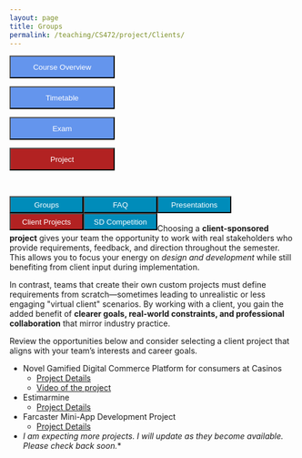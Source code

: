 ```yaml
---
layout: page
title: Groups
permalink: /teaching/CS472/project/Clients/
---
```


<div class="main-component">
<form action="/teaching/CS472/">
    <input type="submit" style="background-color:cornflowerblue;color:white;width:185px;
height:40px;" value="Course Overview" />
</form>

<form action="/teaching/CS472/Timetable/">
    <input type="submit" style="background-color:cornflowerblue;color:white;width:185px;
height:40px;" value="Timetable" />
</form>
<form action="/teaching/CS472/Exam/">
    <input type="submit" style="background-color:cornflowerblue;color:white;width:185px;
height:40px;" value="Exam" />
</form>
<form action="/teaching/CS472/project/">
    <input type="submit" style="background-color:firebrick;color:white;width:185px;
height:40px;" value="Project" />
</form>

</div>
<br/>

<div class="main-component">
<form action="/teaching/CS472/project/Group/">
    <input type="submit" style="background-color:#008CBA;float:left; color:white;width:130px;
height:30px;" value="Groups" />
</form>
<form action="/teaching/CS472/project/FAQ/">
    <input type="submit" style="background-color:#008CBA;float:left;color:white;width:130px;
height:30px;" value="FAQ" />
</form>
<form action="/teaching/CS472/project/Presentations/">
    <input type="submit" style="background-color:#008CBA;float:left;color:white;width:130px;
height:30px;" value="Presentations" />
</form>
<form action="/teaching/CS472/project/Clients/">
    <input type="submit" style="background-color:firebrick;float:left;color:white;width:130px;
height:30px;" value="Client Projects" />
</form>
<form action="/teaching/CS472/project/Competition/">
    <input type="submit" style="background-color:#008CBA;float:left;color:white;width:130px;
height:30px;" value="SD Competition" />
</form>
</div>

<br/>
<br/>

<p>
Choosing a <strong>client-sponsored project</strong> gives your team the opportunity to work with real stakeholders 
who provide requirements, feedback, and direction throughout the semester. This allows you to focus your energy 
on <em>design and development</em> while still benefiting from client input during implementation. 
</p>

<p>
In contrast, teams that create their own custom projects must define requirements from scratch—sometimes leading to 
unrealistic or less engaging "virtual client" scenarios. By working with a client, you gain the added benefit of 
<strong>clearer goals, real-world constraints, and professional collaboration</strong> that mirror industry practice.
</p>

<p>
Review the opportunities below and consider selecting a client project that aligns with your team’s interests and 
career goals.
</p>

* Novel Gamified Digital Commerce Platform for consumers at Casinos
  * [Project Details](Gamified-Digital-Commerce-Platform.pdf)
  * [Video of the project](https://www.youtube.com/watch?v=rpYCsmhbdME)
* Estimarmine 
  * [Project Details](Estimarmine_Precondition_Report.pdf)
* Farcaster Mini-App Development Project
  * [Project Details](Farcaster_Mini-App_Development_Project.pdf)
* *I am expecting more projects. I will update as they become available. Please check back soon.**


